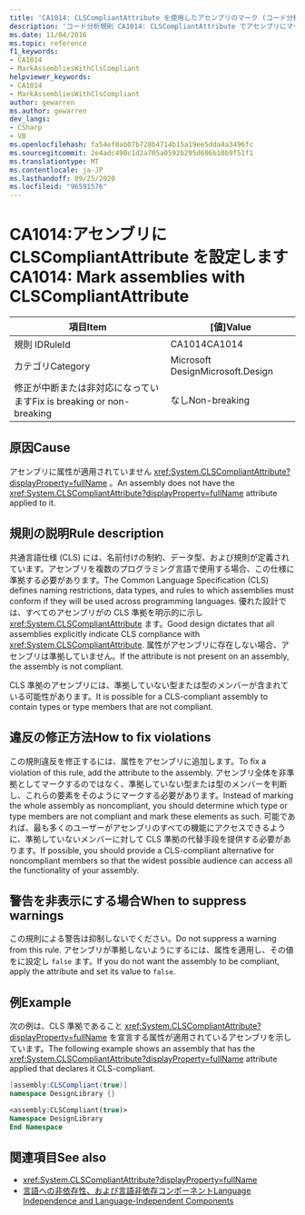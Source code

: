 ```yaml
---
title: 'CA1014: CLSCompliantAttribute を使用したアセンブリのマーク (コード分析)'
description: 'コード分析規則 CA1014: CLSCompliantAttribute でアセンブリにマークを付ける方法について説明します。'
ms.date: 11/04/2016
ms.topic: reference
f1_keywords:
- CA1014
- MarkAssembliesWithClsCompliant
helpviewer_keywords:
- CA1014
- MarkAssembliesWithClsCompliant
author: gewarren
ms.author: gewarren
dev_langs:
- CSharp
- VB
ms.openlocfilehash: fa54ef0ab07b728b4714b15a19ee5dda4a3496fc
ms.sourcegitcommit: 2e4adc490c1d2a705a0592b295d606b10b9f51f1
ms.translationtype: MT
ms.contentlocale: ja-JP
ms.lasthandoff: 09/25/2020
ms.locfileid: "96591576"
---
```

# <a name="ca1014-mark-assemblies-with-clscompliantattribute"></a><span data-ttu-id="1cb8c-103">CA1014:アセンブリに CLSCompliantAttribute を設定します</span><span class="sxs-lookup"><span data-stu-id="1cb8c-103">CA1014: Mark assemblies with CLSCompliantAttribute</span></span>

| <span data-ttu-id="1cb8c-104">項目</span><span class="sxs-lookup"><span data-stu-id="1cb8c-104">Item</span></span>                                     | <span data-ttu-id="1cb8c-105">[値]</span><span class="sxs-lookup"><span data-stu-id="1cb8c-105">Value</span></span>            |
|------------------------------------------|------------------|
| <span data-ttu-id="1cb8c-106">規則 ID</span><span class="sxs-lookup"><span data-stu-id="1cb8c-106">RuleId</span></span>                                   | <span data-ttu-id="1cb8c-107">CA1014</span><span class="sxs-lookup"><span data-stu-id="1cb8c-107">CA1014</span></span>           |
| <span data-ttu-id="1cb8c-108">カテゴリ</span><span class="sxs-lookup"><span data-stu-id="1cb8c-108">Category</span></span>                                 | <span data-ttu-id="1cb8c-109">Microsoft Design</span><span class="sxs-lookup"><span data-stu-id="1cb8c-109">Microsoft.Design</span></span> |
| <span data-ttu-id="1cb8c-110">修正が中断または非対応になっています</span><span class="sxs-lookup"><span data-stu-id="1cb8c-110">Fix is breaking or non-breaking</span></span> | <span data-ttu-id="1cb8c-111">なし</span><span class="sxs-lookup"><span data-stu-id="1cb8c-111">Non-breaking</span></span>     |

## <a name="cause"></a><span data-ttu-id="1cb8c-112">原因</span><span class="sxs-lookup"><span data-stu-id="1cb8c-112">Cause</span></span>

<span data-ttu-id="1cb8c-113">アセンブリに属性が適用されていません <xref:System.CLSCompliantAttribute?displayProperty=fullName> 。</span><span class="sxs-lookup"><span data-stu-id="1cb8c-113">An assembly does not have the <xref:System.CLSCompliantAttribute?displayProperty=fullName> attribute applied to it.</span></span>

## <a name="rule-description"></a><span data-ttu-id="1cb8c-114">規則の説明</span><span class="sxs-lookup"><span data-stu-id="1cb8c-114">Rule description</span></span>

<span data-ttu-id="1cb8c-115">共通言語仕様 (CLS) には、名前付けの制約、データ型、および規則が定義されています。アセンブリを複数のプログラミング言語で使用する場合、この仕様に準拠する必要があります。</span><span class="sxs-lookup"><span data-stu-id="1cb8c-115">The Common Language Specification (CLS) defines naming restrictions, data types, and rules to which assemblies must conform if they will be used across programming languages.</span></span> <span data-ttu-id="1cb8c-116">優れた設計では、すべてのアセンブリがの CLS 準拠を明示的に示し <xref:System.CLSCompliantAttribute> ます。</span><span class="sxs-lookup"><span data-stu-id="1cb8c-116">Good design dictates that all assemblies explicitly indicate CLS compliance with <xref:System.CLSCompliantAttribute>.</span></span> <span data-ttu-id="1cb8c-117">属性がアセンブリに存在しない場合、アセンブリは準拠していません。</span><span class="sxs-lookup"><span data-stu-id="1cb8c-117">If the attribute is not present on an assembly, the assembly is not compliant.</span></span>

<span data-ttu-id="1cb8c-118">CLS 準拠のアセンブリには、準拠していない型または型のメンバーが含まれている可能性があります。</span><span class="sxs-lookup"><span data-stu-id="1cb8c-118">It is possible for a CLS-compliant assembly to contain types or type members that are not compliant.</span></span>

## <a name="how-to-fix-violations"></a><span data-ttu-id="1cb8c-119">違反の修正方法</span><span class="sxs-lookup"><span data-stu-id="1cb8c-119">How to fix violations</span></span>

<span data-ttu-id="1cb8c-120">この規則違反を修正するには、属性をアセンブリに追加します。</span><span class="sxs-lookup"><span data-stu-id="1cb8c-120">To fix a violation of this rule, add the attribute to the assembly.</span></span> <span data-ttu-id="1cb8c-121">アセンブリ全体を非準拠としてマークするのではなく、準拠していない型または型のメンバーを判断し、これらの要素をそのようにマークする必要があります。</span><span class="sxs-lookup"><span data-stu-id="1cb8c-121">Instead of marking the whole assembly as noncompliant, you should determine which type or type members are not compliant and mark these elements as such.</span></span> <span data-ttu-id="1cb8c-122">可能であれば、最も多くのユーザーがアセンブリのすべての機能にアクセスできるように、準拠していないメンバーに対して CLS 準拠の代替手段を提供する必要があります。</span><span class="sxs-lookup"><span data-stu-id="1cb8c-122">If possible, you should provide a CLS-compliant alternative for noncompliant members so that the widest possible audience can access all the functionality of your assembly.</span></span>

## <a name="when-to-suppress-warnings"></a><span data-ttu-id="1cb8c-123">警告を非表示にする場合</span><span class="sxs-lookup"><span data-stu-id="1cb8c-123">When to suppress warnings</span></span>

<span data-ttu-id="1cb8c-124">この規則による警告は抑制しないでください。</span><span class="sxs-lookup"><span data-stu-id="1cb8c-124">Do not suppress a warning from this rule.</span></span> <span data-ttu-id="1cb8c-125">アセンブリが準拠しないようにするには、属性を適用し、その値をに設定し `false` ます。</span><span class="sxs-lookup"><span data-stu-id="1cb8c-125">If you do not want the assembly to be compliant, apply the attribute and set its value to `false`.</span></span>

## <a name="example"></a><span data-ttu-id="1cb8c-126">例</span><span class="sxs-lookup"><span data-stu-id="1cb8c-126">Example</span></span>

<span data-ttu-id="1cb8c-127">次の例は、CLS 準拠であること <xref:System.CLSCompliantAttribute?displayProperty=fullName> を宣言する属性が適用されているアセンブリを示しています。</span><span class="sxs-lookup"><span data-stu-id="1cb8c-127">The following example shows an assembly that has the <xref:System.CLSCompliantAttribute?displayProperty=fullName> attribute applied that declares it CLS-compliant.</span></span>

```csharp
[assembly:CLSCompliant(true)]
namespace DesignLibrary {}
```

```vb
<assembly:CLSCompliant(true)>
Namespace DesignLibrary
End Namespace
```

## <a name="see-also"></a><span data-ttu-id="1cb8c-128">関連項目</span><span class="sxs-lookup"><span data-stu-id="1cb8c-128">See also</span></span>

- <xref:System.CLSCompliantAttribute?displayProperty=fullName>
- [<span data-ttu-id="1cb8c-129">言語への非依存性、および言語非依存コンポーネント</span><span class="sxs-lookup"><span data-stu-id="1cb8c-129">Language Independence and Language-Independent Components</span></span>](../../../standard/language-independence-and-language-independent-components.md)
